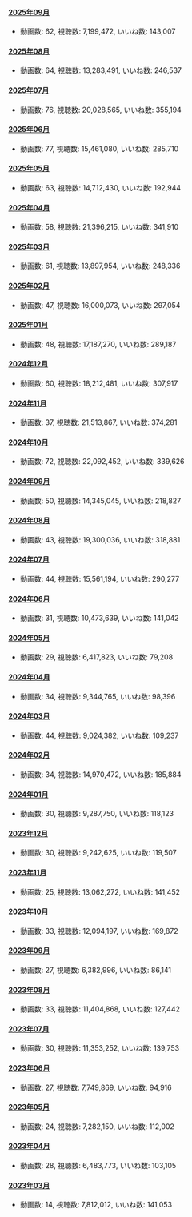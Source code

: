 #### [2025年09月](videos/202509 "wikilink")

-   動画数: 62, 視聴数: 7,199,472, いいね数: 143,007

#### [2025年08月](videos/202508 "wikilink")

-   動画数: 64, 視聴数: 13,283,491, いいね数: 246,537

#### [2025年07月](videos/202507 "wikilink")

-   動画数: 76, 視聴数: 20,028,565, いいね数: 355,194

#### [2025年06月](videos/202506 "wikilink")

-   動画数: 77, 視聴数: 15,461,080, いいね数: 285,710

#### [2025年05月](videos/202505 "wikilink")

-   動画数: 63, 視聴数: 14,712,430, いいね数: 192,944

#### [2025年04月](videos/202504 "wikilink")

-   動画数: 58, 視聴数: 21,396,215, いいね数: 341,910

#### [2025年03月](videos/202503 "wikilink")

-   動画数: 61, 視聴数: 13,897,954, いいね数: 248,336

#### [2025年02月](videos/202502 "wikilink")

-   動画数: 47, 視聴数: 16,000,073, いいね数: 297,054

#### [2025年01月](videos/202501 "wikilink")

-   動画数: 48, 視聴数: 17,187,270, いいね数: 289,187

#### [2024年12月](videos/202412 "wikilink")

-   動画数: 60, 視聴数: 18,212,481, いいね数: 307,917

#### [2024年11月](videos/202411 "wikilink")

-   動画数: 37, 視聴数: 21,513,867, いいね数: 374,281

#### [2024年10月](videos/202410 "wikilink")

-   動画数: 72, 視聴数: 22,092,452, いいね数: 339,626

#### [2024年09月](videos/202409 "wikilink")

-   動画数: 50, 視聴数: 14,345,045, いいね数: 218,827

#### [2024年08月](videos/202408 "wikilink")

-   動画数: 43, 視聴数: 19,300,036, いいね数: 318,881

#### [2024年07月](videos/202407 "wikilink")

-   動画数: 44, 視聴数: 15,561,194, いいね数: 290,277

#### [2024年06月](videos/202406 "wikilink")

-   動画数: 31, 視聴数: 10,473,639, いいね数: 141,042

#### [2024年05月](videos/202405 "wikilink")

-   動画数: 29, 視聴数: 6,417,823, いいね数: 79,208

#### [2024年04月](videos/202404 "wikilink")

-   動画数: 34, 視聴数: 9,344,765, いいね数: 98,396

#### [2024年03月](videos/202403 "wikilink")

-   動画数: 44, 視聴数: 9,024,382, いいね数: 109,237

#### [2024年02月](videos/202402 "wikilink")

-   動画数: 34, 視聴数: 14,970,472, いいね数: 185,884

#### [2024年01月](videos/202401 "wikilink")

-   動画数: 30, 視聴数: 9,287,750, いいね数: 118,123

#### [2023年12月](videos/202312 "wikilink")

-   動画数: 30, 視聴数: 9,242,625, いいね数: 119,507

#### [2023年11月](videos/202311 "wikilink")

-   動画数: 25, 視聴数: 13,062,272, いいね数: 141,452

#### [2023年10月](videos/202310 "wikilink")

-   動画数: 33, 視聴数: 12,094,197, いいね数: 169,872

#### [2023年09月](videos/202309 "wikilink")

-   動画数: 27, 視聴数: 6,382,996, いいね数: 86,141

#### [2023年08月](videos/202308 "wikilink")

-   動画数: 33, 視聴数: 11,404,868, いいね数: 127,442

#### [2023年07月](videos/202307 "wikilink")

-   動画数: 30, 視聴数: 11,353,252, いいね数: 139,753

#### [2023年06月](videos/202306 "wikilink")

-   動画数: 27, 視聴数: 7,749,869, いいね数: 94,916

#### [2023年05月](videos/202305 "wikilink")

-   動画数: 24, 視聴数: 7,282,150, いいね数: 112,002

#### [2023年04月](videos/202304 "wikilink")

-   動画数: 28, 視聴数: 6,483,773, いいね数: 103,105

#### [2023年03月](videos/202303 "wikilink")

-   動画数: 14, 視聴数: 7,812,012, いいね数: 141,053

